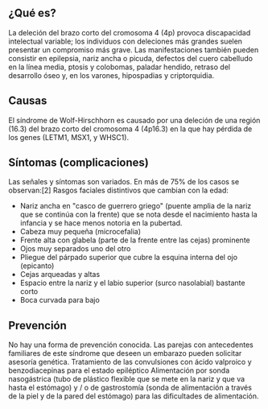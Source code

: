﻿## ¿Qué es?
La deleción del brazo corto del cromosoma 4 (4p) provoca discapacidad intelectual variable; los individuos con deleciones más grandes suelen presentar un compromiso más grave. Las manifestaciones también pueden consistir en epilepsia, nariz ancha o picuda, defectos del cuero cabelludo en la línea media, ptosis y colobomas, paladar hendido, retraso del desarrollo óseo y, en los varones, hipospadias y criptorquidia. 
## Causas
El síndrome de Wolf-Hirschhorn es causado por una deleción de una región (16.3) del brazo corto del cromosoma 4 (4p16.3) en la que hay pérdida de los genes (LETM1, MSX1, y WHSC1).
## Síntomas (complicaciones)
Las señales y síntomas son variados. En más de 75% de los casos se observan:[2]
Rasgos faciales distintivos que cambian con la edad:
- Nariz ancha en "casco de guerrero griego" (puente amplia de la nariz  que se continúa con la frente) que se nota desde el nacimiento hasta la infancia y se hace menos notoria en la pubertad.
-	Cabeza muy pequeña (microcefalia)
-	Frente alta con glabela (parte de la frente entre las cejas) prominente
-	Ojos muy separados uno del otro
-	Pliegue del párpado superior que cubre la esquina interna del ojo (epicanto)
-	Cejas arqueadas y altas
-	Espacio entre la nariz y el labio superior (surco nasolabial) bastante corto 
-	Boca curvada para bajo

## Prevención
No hay una forma de prevención conocida. Las parejas con antecedentes familiares de este síndrome que deseen un embarazo pueden solicitar asesoría genética.
Tratamiento de las convulsiones con ácido valproico y benzodiacepinas para el estado epiléptico
Alimentación por sonda nasogástrica (tubo de plástico flexible que se mete en la nariz y que va hasta el estómago) y / o de gastrostomía (sonda de alimentación a través de la piel y de la pared del estómago) para las dificultades de alimentación.


